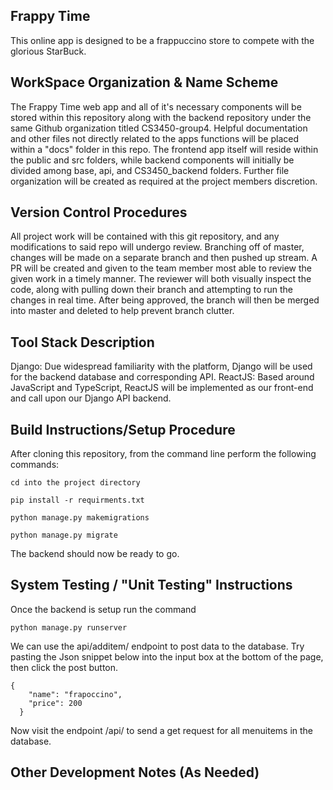 
## Frappy Time

This online app is designed to be a frappuccino store to compete with the glorious StarBuck.


## WorkSpace Organization & Name Scheme

The Frappy Time web app and all of it's necessary components will be stored within this repository along with the backend repository under the same Github organization titled CS3450-group4. Helpful documentation and other files not directly related to the apps functions will be placed within a "docs" folder in this repo. The frontend app itself will reside within the public and src folders, while backend components will initially be divided among base, api, and CS3450_backend folders. Further file organization will be created as required at the project members discretion.


## Version Control Procedures

All project work will be contained with this git repository, and any modifications to said repo 
will undergo review. Branching off of master, changes will be made on a separate branch and then pushed up stream. A PR will be created and given to the team member most able to review the given work in a timely manner. The reviewer will both visually inspect the code, along with pulling down their branch and attempting to run the changes in real time. After being approved, the branch will then be merged into master and deleted to help prevent branch clutter.


## Tool Stack Description

Django: Due widespread familiarity with the platform, Django will be used for the backend database and corresponding API. ReactJS: Based around JavaScript and TypeScript, ReactJS will be implemented as our front-end and call upon our Django API backend.


## Build Instructions/Setup Procedure

After cloning this repository, from the command line perform the following commands:

`cd into the project directory`

`pip install -r requirments.txt`

`python manage.py makemigrations`

`python manage.py migrate`

The backend should now be ready to go.


## System Testing / "Unit Testing" Instructions

Once the backend is setup run the command

`python manage.py runserver`

We can use the api/additem/ endpoint to post data to the database. Try 
pasting the Json snippet below into the input box at the bottom of the page, then click the post button.

```
{
    "name": "frapoccino",
    "price": 200
  }
```
Now visit the endpoint /api/ to send a get request for all menuitems in the database.

## Other Development Notes (As Needed)
